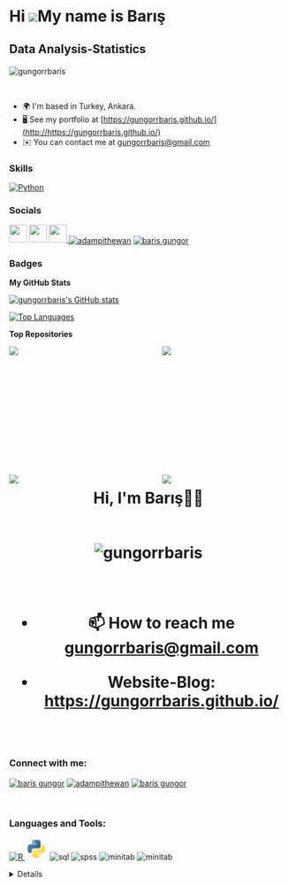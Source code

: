 Hi ![](https://user-images.githubusercontent.com/18350557/176309783-0785949b-9127-417c-8b55-ab5a4333674e.gif)My name is Barış
=============================================================================================================================

Data Analysis-Statistics
------------------------
<p><img align="center" src="https://github.com/gungorrbaris/gungorrbaris/blob/main/date-everywhere-data.gif" alt="gungorrbaris" height="300" width="300" /></p>
<br>

*   🌍  I'm based in Turkey, Ankara.
*   🖥️  See my portfolio at [https://gungorrbaris.github.io/](http://https://gungorrbaris.github.io/)
*   ✉️  You can contact me at [gungorrbaris@gmail.com](mailto:gungorrbaris@gmail.com)

### Skills 
<p align="left">
<a href="https://www.python.org/" target="_blank" rel="noreferrer"><img src="https://raw.githubusercontent.com/danielcranney/readme-generator/main/public/icons/skills/python-colored.svg" width="36" height="36" alt="Python" /></a>
</p>
                    

### Socials
                  
 <p align="left"> <a href="https://www.github.com/gungorrbaris" target="_blank" rel="noreferrer"><img src="https://raw.githubusercontent.com/danielcranney/readme-generator/main/public/icons/socials/github.svg" width="32" height="32" /></a> <a href="https://www.linkedin.com/in/baris/gungor" target="_blank" rel="noreferrer"><img src="https://raw.githubusercontent.com/danielcranney/readme-generator/main/public/icons/socials/linkedin.svg" width="32" height="32" /></a> <a href="https://www.twitter.com/gungorrbaris" target="_blank" rel="noreferrer"><img src="https://raw.githubusercontent.com/danielcranney/readme-generator/main/public/icons/socials/twitter.svg" width="32" height="32" /> </a> <a href="https://www.kaggle.com/gungorrbaris" target="blank"><img align="center"
      src="https://www.kaggle.com/static/images/site-logo.svg"
      alt="adampithewan" height="32" width="42" /></a>
 <a href="https://discord.com/users/782537713995481088" target="blank"><img align="center"
      src="https://www.svgrepo.com/show/353655/discord-icon.svg"
      alt="baris gungor" height="32" width="42" /></a>
</p>

### Badges

<b>My GitHub Stats</b>

<a href="http://www.github.com/gungorrbaris"><img src="https://github-readme-stats.vercel.app/api?username=gungorrbaris&show_icons=true&hide=&count_private=true&title_color=0891b2&text_color=ffffff&icon_color=0891b2&bg_color=1c1917&hide_border=true&show_icons=true" alt="gungorrbaris's GitHub stats" /></a>

<a href="https://github.com/gungorrbaris" align="left"><img src="https://github-readme-stats.vercel.app/api/top-langs/?username=gungorrbaris&langs_count=10&title_color=0891b2&text_color=ffffff&icon_color=0891b2&bg_color=1c1917&hide_border=true&locale=en&custom_title=Top%20%Languages" alt="Top Languages" /></a>

<b>Top Repositories</b>

<div width="100%" align="center"><a href="https://github.com/gungorrbaris/TR-categorical.data.analysis.SURVEY-R " align="left"><img align="left" width="45%" src="https://github-readme-stats.vercel.app/api/pin/?username=gungorrbaris&repo=TR-categorical.data.analysis.SURVEY-R &title_color=0891b2&text_color=ffffff&icon_color=0891b2&bg_color=1c1917&hide_border=true&locale=en" /></a><a href="https://github.com/gungorrbaris/TR-time.series.analysis-R " align="right"><img align="right" width="45%" src="https://github-readme-stats.vercel.app/api/pin/?username=gungorrbaris&repo=TR-time.series.analysis-R &title_color=0891b2&text_color=ffffff&icon_color=0891b2&bg_color=1c1917&hide_border=true&locale=en" /></a></div><br /><br /><br /><br /><br /><br /><br />

<br /><br /><br /><br /><br />

<div width="100%" align="center"><a href="https://github.com/gungorrbaris/TR-regression-analysis-R " align="left"><img align="left" width="45%" src="https://github-readme-stats.vercel.app/api/pin/?username=gungorrbaris&repo=TR-regression-analysis-R &title_color=0891b2&text_color=ffffff&icon_color=0891b2&bg_color=1c1917&hide_border=true&locale=en" /></a><a href="https://github.com/gungorrbaris/TR-nonparametric.statistics-R " align="right"><img align="right" width="45%" src="https://github-readme-stats.vercel.app/api/pin/?username=gungorrbaris&repo=TR-nonparametric.statistics-R &title_color=0891b2&text_color=ffffff&icon_color=0891b2&bg_color=1c1917&hide_border=true&locale=en" /></a></div>


















<h1 align="center">Hi, I'm Barış🖖🏼
<br>
<br>



  
  
<p><img align="center" src="https://github.com/gungorrbaris/gungorrbaris/blob/main/date-everywhere-data.gif" alt="gungorrbaris" height="300" width="300" /></p>
<br>


<!-- - 🌱 I’m currently learning data analysis methods with R and Python. -->

- 📫 How to reach me **gungorrbaris@gmail.com**

- Website-Blog: https://gungorrbaris.github.io/

<br>

<h3 align="left">Connect with me:</h3>
<p align="left">
  <a href="https://www.linkedin.com/in/baris-gungor/" target="blank"><img align="center"
      src="https://raw.githubusercontent.com/rahuldkjain/github-profile-readme-generator/master/src/images/icons/Social/linked-in-alt.svg"
      alt="baris gungor" height="30" width="40" /></a>
  <a href="https://www.kaggle.com/gungorrbaris" target="blank"><img align="center"
      src="https://www.kaggle.com/static/images/site-logo.svg"
      alt="adampithewan" height="30" width="40" /></a>
 <a href="https://discord.com/users/782537713995481088" target="blank"><img align="center"
      src="https://www.svgrepo.com/show/353655/discord-icon.svg"
      alt="baris gungor" height="30" width="40" /></a>
</p>

<br>

<h3 align="left">Languages and Tools:</h3>
<p align="left"> <a href="https://www.r-project.org/" target="_blank" rel="noreferrer"> <img
      src="https://www.r-project.org/Rlogo.png"
      alt="R" width="40" height="40" /> </a> <a target="_blank" rel="noreferrer">
    <img src="https://raw.githubusercontent.com/devicons/devicon/master/icons/python/python-original.svg" alt="python"
      width="40" height="40" /> 
      <img src="https://user-images.githubusercontent.com/29695545/46472992-89ea3300-c7e7-11e8-95bb-b47507b6f6cb.jpg" alt="sql"
      width="80" height="40" />
    <img src="https://img.utdstc.com/icon/b26/4ba/b264ba409e402f7b4c5300e12a10f3bf93855836363b1cd6845f11c7d9175d12:200" alt="spss"
      width="40" height="40" />
   <img src="https://bilisimkitabi.com/portal/upload/post/61a7b1c6f3d02_7-minitab.jpg" alt="minitab"
      width="80" height="40" />
   <img src="https://upload.wikimedia.org/wikipedia/commons/1/10/SAS_logo_horiz.svg" alt="minitab"
      width="80" height="40" />
<br>



<details>
<summary>Stats </summary>
<p>&nbsp;<img align="center" src="https://github-readme-stats.vercel.app/api?username=gungorrbaris&show_icons=true&locale=en&bg_color=0d1117&text_color=ffffff&repo=convoychat"
    alt="gungorrbaris" /></p>



<p>&nbsp;<img align="center" src="https://github-readme-streak-stats.herokuapp.com/?user=gungorrbaris&theme=dark&background=0d1117&date_format=M%20j%5B%2C%20Y%5D" alt="adam-pw" /></p>

